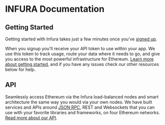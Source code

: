 # INFURA Documentation

## Getting Started

Getting started with Infura takes just a few minutes once you’ve [signed up](https://infura.io/register).

When you signup you'll receive your API token to use within your app. We use this token to track usage, route your data where it needs to go, and give you access to the most powerful infrastructure for Ethereum. [Learn more about getting started](https://infura.io/docs/gettingStarted/chooseaNetwork), and if you have any issues check our other resources below for help.

## API

Seamlessly access Ethereum via the Infura load-balanced nodes and smart architecture the same way you would via your own nodes. We have built services and APIs around [JSON RPC](https://github.com/ethereum/wiki/wiki/JSON-RPC), REST and Websockets that you can use with your favorite libraries and frameworks, on four Ethereum networks. [Read more about our API](https://infura.io/docs/api/get/symbolFull).
